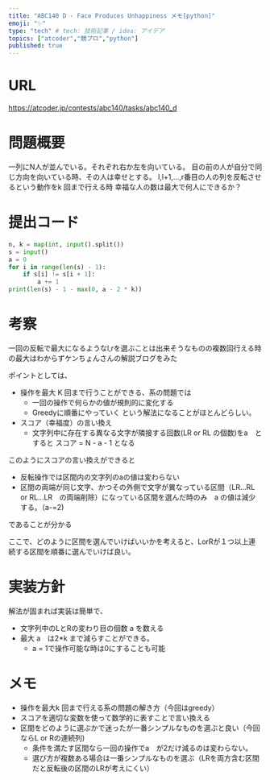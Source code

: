 ```yaml
---
title: "ABC140 D - Face Produces Unhappiness メモ[python]"
emoji: "✨"
type: "tech" # tech: 技術記事 / idea: アイデア
topics: ["atcoder","競プロ","python"]
published: true
---
```


# URL
https://atcoder.jp/contests/abc140/tasks/abc140_d

# 問題概要
一列にN人が並んでいる。それぞれ右か左を向いている。
目の前の人が自分で同じ方向を向いている時、その人は幸せとする。
l,l+1,...,r番目の人の列を反転させるという動作をk 回まで行える時
幸福な人の数は最大で何人にできるか？

# 提出コード
```python
n, k = map(int, input().split())
s = input()
a = 0
for i in range(len(s) - 1):
    if s[i] != s[i + 1]:
        a += 1
print(len(s) - 1 - max(0, a - 2 * k))
```

# 考察
一回の反転で最大になるようなl,rを選ぶことは出来そうなものの複数回行える時の最大はわからずケンちょんさんの解説ブログをみた

ポイントとしては、
- 操作を最大 K 回まで行うことができる、系の問題では
  - 一回の操作で何らかの値が規則的に変化する
  - Greedyに順番にやっていく
  という解法になることがほとんどらしい。
- スコア（幸福度）の言い換え
  - 文字列中に存在する異なる文字が隣接する回数(LR or RL の個数)をa　とすると スコア = N - a - 1 となる

このようにスコアの言い換えができると
- 反転操作では区間内の文字列のaの値は変わらない
- 区間の両端が同じ文字、かつその外側で文字が異なっている区間（LR...RL or RL...LR　の両端削除）になっている区間を選んだ時のみ　a の値は減少する。（a-=2)

であることが分かる

ここで、どのように区間を選んでいけばいいかを考えると、LorRが１つ以上連続する区間を順番に選んでいけば良い。


# 実装方針
解法が固まれば実装は簡単で、
- 文字列中のLとRの変わり目の個数 a を数える
- 最大 a　は2*k まで減らすことができる。
  - a = 1で操作可能な時は0にすることも可能

# メモ
- 操作を最大k 回まで行える系の問題の解き方（今回はgreedy）
- スコアを適切な変数を使って数学的に表すことで言い換える
- 区間をどのように選ぶかで迷ったが一番シンプルなものを選ぶと良い（今回ならL or Rの連続列)
  - 条件を満たす区間なら一回の操作でa　が2だけ減るのは変わらない。
  - 選び方が複数ある場合は一番シンプルなものを選ぶ（LRを両方含む区間だと反転後の区間のLRが考えにくい）